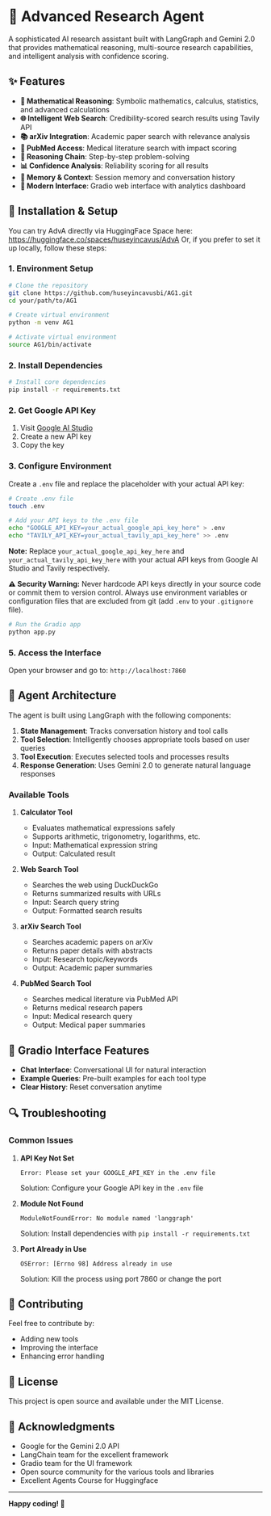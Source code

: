 # 🧠 Advanced Research Agent

A sophisticated AI research assistant built with LangGraph and Gemini 2.0 that provides mathematical reasoning, multi-source research capabilities, and intelligent analysis with confidence scoring.

## ✨ Features

- **🧮 Mathematical Reasoning**: Symbolic mathematics, calculus, statistics, and advanced calculations
- **🌐 Intelligent Web Search**: Credibility-scored search results using Tavily API
- **📚 arXiv Integration**: Academic paper search with relevance analysis
- **🏥 PubMed Access**: Medical literature search with impact scoring
- **🧠 Reasoning Chain**: Step-by-step problem-solving 
- **📊 Confidence Analysis**: Reliability scoring for all results
- **💾 Memory & Context**: Session memory and conversation history
- **🎨 Modern Interface**: Gradio web interface with analytics dashboard

## 🚀 Installation & Setup

You can try AdvA directly via HuggingFace Space here: https://huggingface.co/spaces/huseyincavus/AdvA
Or, if you prefer to set it up locally, follow these steps:

### 1. Environment Setup

```bash
# Clone the repository
git clone https://github.com/huseyincavusbi/AG1.git
cd your/path/to/AG1

# Create virtual environment
python -m venv AG1

# Activate virtual environment
source AG1/bin/activate
```

### 2. Install Dependencies

```bash
# Install core dependencies
pip install -r requirements.txt
```

### 2. Get Google API Key

1. Visit [Google AI Studio](https://aistudio.google.com/app/apikey)
2. Create a new API key
3. Copy the key

### 3. Configure Environment

Create a `.env` file and replace the placeholder with your actual API key:

```bash
# Create .env file
touch .env

# Add your API keys to the .env file
echo "GOOGLE_API_KEY=your_actual_google_api_key_here" > .env
echo "TAVILY_API_KEY=your_actual_tavily_api_key_here" >> .env
```

**Note:** Replace `your_actual_google_api_key_here` and `your_actual_tavily_api_key_here` with your actual API keys from Google AI Studio and Tavily respectively.

**⚠️ Security Warning:** Never hardcode API keys directly in your source code or commit them to version control. Always use environment variables or configuration files that are excluded from git (add `.env` to your `.gitignore` file).

```bash
# Run the Gradio app
python app.py
```

### 5. Access the Interface

Open your browser and go to: `http://localhost:7860`

## 🔧 Agent Architecture

The agent is built using LangGraph with the following components:

1. **State Management**: Tracks conversation history and tool calls
2. **Tool Selection**: Intelligently chooses appropriate tools based on user queries
3. **Tool Execution**: Executes selected tools and processes results
4. **Response Generation**: Uses Gemini 2.0 to generate natural language responses

### Available Tools

1. **Calculator Tool**
   - Evaluates mathematical expressions safely
   - Supports arithmetic, trigonometry, logarithms, etc.
   - Input: Mathematical expression string
   - Output: Calculated result

2. **Web Search Tool**
   - Searches the web using DuckDuckGo
   - Returns summarized results with URLs
   - Input: Search query string
   - Output: Formatted search results

3. **arXiv Search Tool**
   - Searches academic papers on arXiv
   - Returns paper details with abstracts
   - Input: Research topic/keywords
   - Output: Academic paper summaries

4. **PubMed Search Tool**
   - Searches medical literature via PubMed API
   - Returns medical research papers
   - Input: Medical research query
   - Output: Medical paper summaries

## 🎨 Gradio Interface Features

- **Chat Interface**: Conversational UI for natural interaction
- **Example Queries**: Pre-built examples for each tool type
- **Clear History**: Reset conversation anytime

## 🔍 Troubleshooting

### Common Issues

1. **API Key Not Set**
   ```
   Error: Please set your GOOGLE_API_KEY in the .env file
   ```
   Solution: Configure your Google API key in the `.env` file

2. **Module Not Found**
   ```
   ModuleNotFoundError: No module named 'langgraph'
   ```
   Solution: Install dependencies with `pip install -r requirements.txt`

3. **Port Already in Use**
   ```
   OSError: [Errno 98] Address already in use
   ```
   Solution: Kill the process using port 7860 or change the port

## 🤝 Contributing

Feel free to contribute by:
- Adding new tools
- Improving the interface
- Enhancing error handling

## 📄 License

This project is open source and available under the MIT License.

## 🙏 Acknowledgments

- Google for the Gemini 2.0 API
- LangChain team for the excellent framework
- Gradio team for the UI framework
- Open source community for the various tools and libraries
- Excellent Agents Course for Huggingface
---

**Happy coding! 🚀**
